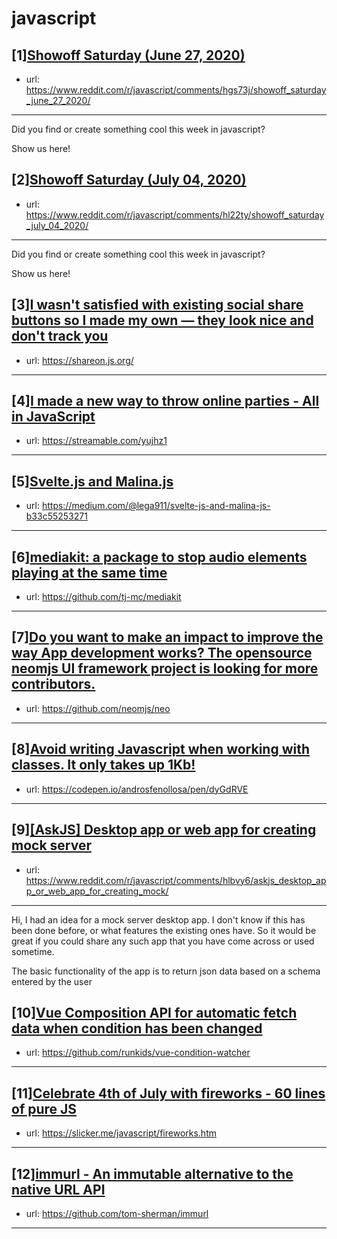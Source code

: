 # javascript
## [1][Showoff Saturday (June 27, 2020)](https://www.reddit.com/r/javascript/comments/hgs73j/showoff_saturday_june_27_2020/)
- url: https://www.reddit.com/r/javascript/comments/hgs73j/showoff_saturday_june_27_2020/
---
Did you find or create something cool this week in javascript? 

Show us here!
## [2][Showoff Saturday (July 04, 2020)](https://www.reddit.com/r/javascript/comments/hl22ty/showoff_saturday_july_04_2020/)
- url: https://www.reddit.com/r/javascript/comments/hl22ty/showoff_saturday_july_04_2020/
---
Did you find or create something cool this week in javascript? 

Show us here!
## [3][I wasn't satisfied with existing social share buttons so I made my own — they look nice and don't track you](https://www.reddit.com/r/javascript/comments/hlb0pb/i_wasnt_satisfied_with_existing_social_share/)
- url: https://shareon.js.org/
---

## [4][I made a new way to throw online parties - All in JavaScript](https://www.reddit.com/r/javascript/comments/hlcaox/i_made_a_new_way_to_throw_online_parties_all_in/)
- url: https://streamable.com/yujhz1
---

## [5][Svelte.js and Malina.js](https://www.reddit.com/r/javascript/comments/hllkbb/sveltejs_and_malinajs/)
- url: https://medium.com/@lega911/svelte-js-and-malina-js-b33c55253271
---

## [6][mediakit: a package to stop audio elements playing at the same time](https://www.reddit.com/r/javascript/comments/hlhq9k/mediakit_a_package_to_stop_audio_elements_playing/)
- url: https://github.com/tj-mc/mediakit
---

## [7][Do you want to make an impact to improve the way App development works? The opensource neomjs UI framework project is looking for more contributors.](https://www.reddit.com/r/javascript/comments/hl114g/do_you_want_to_make_an_impact_to_improve_the_way/)
- url: https://github.com/neomjs/neo
---

## [8][Avoid writing Javascript when working with classes. It only takes up 1Kb!](https://www.reddit.com/r/javascript/comments/hlkpq0/avoid_writing_javascript_when_working_with/)
- url: https://codepen.io/androsfenollosa/pen/dyGdRVE
---

## [9][[AskJS] Desktop app or web app for creating mock server](https://www.reddit.com/r/javascript/comments/hlbvy6/askjs_desktop_app_or_web_app_for_creating_mock/)
- url: https://www.reddit.com/r/javascript/comments/hlbvy6/askjs_desktop_app_or_web_app_for_creating_mock/
---
Hi, I had an idea for a mock server desktop app. I don't know if this has been done before, or what features the existing ones have. So it would be great if you could share any such app that you have come across or used sometime.

The basic functionality of the app is to return json data based on a schema entered by the user
## [10][Vue Composition API for automatic fetch data when condition has been changed](https://www.reddit.com/r/javascript/comments/hl1o6n/vue_composition_api_for_automatic_fetch_data_when/)
- url: https://github.com/runkids/vue-condition-watcher
---

## [11][Celebrate 4th of July with fireworks - 60 lines of pure JS](https://www.reddit.com/r/javascript/comments/hl3qi3/celebrate_4th_of_july_with_fireworks_60_lines_of/)
- url: https://slicker.me/javascript/fireworks.htm
---

## [12][immurl - An immutable alternative to the native URL API](https://www.reddit.com/r/javascript/comments/hl4gfg/immurl_an_immutable_alternative_to_the_native_url/)
- url: https://github.com/tom-sherman/immurl
---

